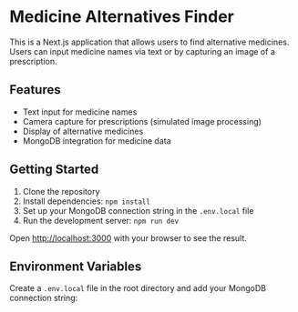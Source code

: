 # Medicine Alternatives Finder

This is a Next.js application that allows users to find alternative medicines. Users can input medicine names via text or by capturing an image of a prescription.

## Features

- Text input for medicine names
- Camera capture for prescriptions (simulated image processing)
- Display of alternative medicines
- MongoDB integration for medicine data

## Getting Started

1. Clone the repository
2. Install dependencies: `npm install`
3. Set up your MongoDB connection string in the `.env.local` file
4. Run the development server: `npm run dev`

Open [http://localhost:3000](http://localhost:3000) with your browser to see the result.

## Environment Variables

Create a `.env.local` file in the root directory and add your MongoDB connection string:

